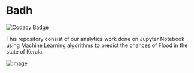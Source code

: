 # Badh

[![Codacy Badge](https://api.codacy.com/project/badge/Grade/69a4911a8b90446aaf49bed1e7c91622)](https://www.codacy.com/manual/HarshCasper/Badh?utm_source=github.com&amp;utm_medium=referral&amp;utm_content=HarshCasper/Badh&amp;utm_campaign=Badge_Grade)

This repository consist of our analytics work done on Jupyter Notebook using Machine Learning algorithms to predict the chances of Flood in the state of Kerala.

![image](https://github.com/HarshCasper/Badh/blob/master/Accuracy_Level.png)
